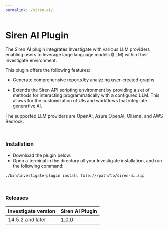 ```yaml
---
permalink: /siren-ai/
---
```

# Siren AI Plugin
The Siren AI plugin integrates Investigate with various LLM providers enabling users to leverage large language models (LLM) within their Investigate environment.

This plugin offers the following features:

* Generate comprehensive reports by analyzing user-created graphs.

* Extends the Siren API scripting environment by providing a set of methods for interacting programmatically with a configured LLM. This allows for the customization of UIs and workflows that integrate generative AI.

The supported LLM providers are OpenAI, Azure OpenAI, Ollama, and AWS Bedrock.

<br />

### Installation
* Download the plugin below.
* Open a terminal in the directory of your Investigate installation, and run the following command:

```
./bin/investigate-plugin install file:///path/to/siren-ai.zip
```

<br />

### Releases

| Investigate version | Siren AI Plugin |
| --- | --- |
| 14.5.2 and later  | [1.0.0](https://download.support.siren.io/plugins/siren-ai/siren-ai-1.0.0.zip) |
